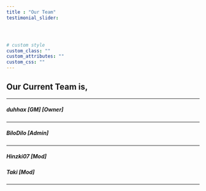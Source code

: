 ```yaml
---
title : "Our Team"
testimonial_slider:




# custom style
custom_class: ""
custom_attributes: ""
custom_css: ""
---
```

## Our Current Team is,

---

##### **duhhax** [GM] [Owner]

---

##### **BiloDilo** [Admin]

---

##### **Hinzki07** [Mod]

##### **Taki** [Mod]

---

